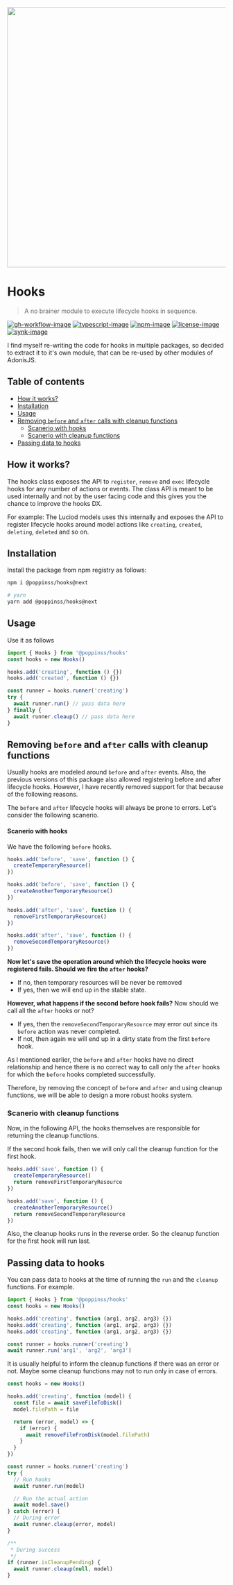 <div align="center"><img src="https://res.cloudinary.com/adonisjs/image/upload/q_100/v1557762307/poppinss_iftxlt.jpg" width="600px"></div>

# Hooks

> A no brainer module to execute lifecycle hooks in sequence.

[![gh-workflow-image]][gh-workflow-url] [![typescript-image]][typescript-url] [![npm-image]][npm-url] [![license-image]][license-url] [![synk-image]][synk-url]

I find myself re-writing the code for hooks in multiple packages, so decided to extract it to it's own module, that can be re-used by other modules of AdonisJS.

<!-- START doctoc generated TOC please keep comment here to allow auto update -->
<!-- DON'T EDIT THIS SECTION, INSTEAD RE-RUN doctoc TO UPDATE -->
## Table of contents

- [How it works?](#how-it-works)
- [Installation](#installation)
- [Usage](#usage)
- [Removing `before` and `after` calls with cleanup functions](#removing-before-and-after-calls-with-cleanup-functions)
    - [Scanerio with hooks](#scanerio-with-hooks)
  - [Scanerio with cleanup functions](#scanerio-with-cleanup-functions)
- [Passing data to hooks](#passing-data-to-hooks)

<!-- END doctoc generated TOC please keep comment here to allow auto update -->

## How it works?

The hooks class exposes the API to `register`, `remove` and `exec` lifecycle hooks for any number of actions or events. The class API is meant to be used internally and not by the user facing code and this gives you the chance to improve the hooks DX.

For example: The Luciod models uses this internally and exposes the API to register lifecycle hooks around model actions like `creating`, `created`, `deleting`, `deleted` and so on.

## Installation

Install the package from npm registry as follows:

```sh
npm i @poppinss/hooks@next

# yarn
yarn add @poppinss/hooks@next
```

## Usage

Use it as follows

```ts
import { Hooks } from '@poppinss/hooks'
const hooks = new Hooks()

hooks.add('creating', function () {})
hooks.add('created', function () {})

const runner = hooks.runner('creating')
try {
  await runner.run() // pass data here
} finally {
  await runner.cleaup() // pass data here
}
```

## Removing `before` and `after` calls with cleanup functions
Usually hooks are modeled around `before` and `after` events. Also, the previous versions of this package also allowed registering before and after lifecycle hooks. However, I have recently removed support for that because of the following reasons.

The `before` and `after` lifecycle hooks will always be prone to errors. Let's consider the following scanerio.

#### Scanerio with hooks
We have the following `before` hooks.

```ts
hooks.add('before', 'save', function () {
  createTemporaryResource()
})

hooks.add('before', 'save', function () {
  createAnotherTemporaryResource()
})

hooks.add('after', 'save', function () {
  removeFirstTemporaryResource()
})

hooks.add('after', 'save', function () {
  removeSecondTemporaryResource()
})
```

**Now let's save the operation around which the lifecycle hooks were registered fails. Should we fire the `after` hooks?**

- If no, then temporary resources will be never be removed
- If yes, then we will end up in the stable state.

**However, what happens if the second before hook fails?** Now should we call all the `after` hooks or not? 

- If yes, then the `removeSecondTemporaryResource` may error out since its `before` action was never completed.
- If not, then again we will end up in a dirty state from the first `before` hook.

As I mentioned earlier, the `before` and `after` hooks have no direct relationship and hence there is no correct way to call only the `after` hooks for which the `before` hooks completed successfully.

Therefore, by removing the concept of `before` and `after` and using cleanup functions, we will be able to design a more robust hooks system.

### Scanerio with cleanup functions
Now, in the following API, the hooks themselves are responsible for returning the cleanup functions.

If the second hook fails, then we will only call the cleanup function for the first hook.

```ts
hooks.add('save', function () {
  createTemporaryResource()
  return removeFirstTemporaryResource
})

hooks.add('save', function () {
  createAnotherTemporaryResource()
  return removeSecondTemporaryResource
})
```

Also, the cleanup hooks runs in the reverse order. So the cleanup function for the first hook will run last.

## Passing data to hooks
You can pass data to hooks at the time of running the `run` and the `cleanup` functions. For example.

```ts
import { Hooks } from '@poppinss/hooks'
const hooks = new Hooks()

hooks.add('creating', function (arg1, arg2, arg3) {})
hooks.add('creating', function (arg1, arg2, arg3) {})
hooks.add('creating', function (arg1, arg2, arg3) {})

const runner = hooks.runner('creating')
await runner.run('arg1', 'arg2', 'arg3')
```

It is usually helpful to inform the cleanup functions if there was an error or not. Maybe some cleanup functions may not to run only in case of errors.

```ts
const hooks = new Hooks()

hooks.add('creating', function (model) {
  const file = await saveFileToDisk()
  model.filePath = file

  return (error, model) => {
    if (error) {
      await removeFileFromDisk(model.filePath)
    }
  }
})

const runner = hooks.runner('creating')
try {
  // Run hooks
  await runner.run(model)

  // Run the actual action
  await model.save()
} catch (error) {
  // During error
  await runner.cleaup(error, model)
}

/**
 * During success
 */
if (runner.isCleanupPending) {
  await runner.cleaup(null, model)
}
```

[gh-workflow-image]: https://img.shields.io/github/workflow/status/poppinss/hooks/test?style=for-the-badge
[gh-workflow-url]: https://github.com/poppinss/hooks/actions/workflows/test.yml "Github action"

[typescript-image]: https://img.shields.io/badge/Typescript-294E80.svg?style=for-the-badge&logo=typescript
[typescript-url]: "typescript"

[npm-image]: https://img.shields.io/npm/v/@poppinss/hooks.svg?style=for-the-badge&logo=npm
[npm-url]: https://npmjs.org/package/@poppinss/hooks 'npm'

[license-image]: https://img.shields.io/npm/l/@poppinss/hooks?color=blueviolet&style=for-the-badge
[license-url]: LICENSE.md 'license'

[synk-image]: https://img.shields.io/snyk/vulnerabilities/github/poppinss/hooks?label=Synk%20Vulnerabilities&style=for-the-badge
[synk-url]: https://snyk.io/test/github/poppinss/hooks?targetFile=package.json 'synk'
